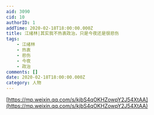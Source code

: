 ```yaml
---
aid: 3090
cid: 10
authorID: 1
addTime: 2020-02-18T18:00:00.000Z
title: 江绪林|其实我不热衷政治，只是今夜还是很悲伤
tags:
    - 江绪林
    - 热衷
    - 悲伤
    - 今夜
    - 政治
comments: []
date: 2020-02-18T18:00:00.000Z
category: 人物
---
```


[https://mp.weixin.qq.com/s/kjbS4qOKHZowpY2J54XtAA](https://mp.weixin.qq.com/s/kjbS4qOKHZowpY2J54XtAA)
